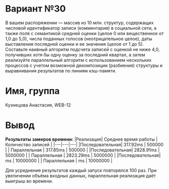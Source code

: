 # Вариант №30
В вашем распоряжении — массив из 10 млн. структур, содержащих числовой идентификатор записи (комментария) в социальной сети, а также поля с семантикой средней оценки (целое 0 или вещественное от 1,0 до 5,0), числа поданных голосов (неотрицательное целое), даты выставления последней оценки и ее значения (целое от 1 до 5). Составьте наивный алгоритм подсчета записей с оценкой не ниже 4,0, получивших хотя бы одну оценку за последний квартал, а затем реализуйте параллельный алгоритм с использованием нескольких процессов с учетом возможной декомпозиции (разбиения) структуры и выравнивания результатов по линиям кэш-памяти.
# Имя, группа
Кузнецова Анастасия, WEB-12
# Вывод
**Результаты замеров времени:**
|Реализация| Среднее время работы | Количество записей |
|---|---|---|
|Последовательная| 317.92ms | 500000 |
| Параллельная   | 317.85ms | 500000 |
|Последовательная|  2828.91ms | 5000000 |
| Параллельная   | 2823.29ms | 5000000 |
|Последовательная| ms | 10000000 |
| Параллельная   |  ms | 10000000 |

Для усреднения результатов каждый запуск повторялся 100 раз. При увеличении объёма входных данных, параллельная реализация даёт выигрыш во времени.

